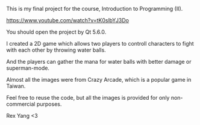 This is my final project for the course, Introduction to Programming (II).

https://www.youtube.com/watch?v=tK0slbYJ3Do

You should open the project by Qt 5.6.0.

I created a 2D game which allows two players to controll characters to fight with each other by throwing water balls.

And the players can gather the mana for water balls with better damage or superman-mode.

Almost all the images were from Crazy Arcade, which is a popular game in Taiwan.

Feel free to reuse the code, but all the images is provided for only non-commercial purposes.

Rex Yang <3
